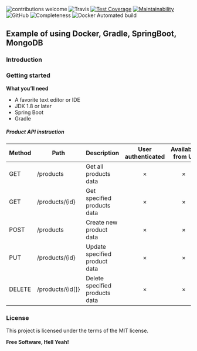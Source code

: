 ![contributions welcome](https://img.shields.io/badge/contributions-welcome-brightgreen.svg?style=flat)
![Travis](https://travis-ci.org/DyvakYA/docker-gradle-springboot-crud-mongodb.png?branch=master) 
[![Test Coverage](https://api.codeclimate.com/v1/badges/d1865654fb6b891e2f76/test_coverage)](https://codeclimate.com/github/DyvakYA/docker-gradle-springboot-crud-mongodb/test_coverage)
[![Maintainability](https://api.codeclimate.com/v1/badges/d1865654fb6b891e2f76/maintainability)](https://codeclimate.com/github/DyvakYA/docker-gradle-springboot-crud-mongodb/maintainability)
![GitHub](https://img.shields.io/github/license/mashape/apistatus.svg) 
![Completeness](https://img.shields.io/badge/completeness-90%25-brightgreen.svg)
![Docker Automated build](https://img.shields.io/docker/automated/dyvak/repository.svg)


## Example of using Docker, Gradle, SpringBoot, MongoDB
  
### Introduction
  
### Getting started

 **What you’ll need**
 
 * A favorite text editor or IDE
 * JDK 1.8 or later
 * Spring Boot
 * Gradle
 
 ##### Product API instruction
  Method	| Path	| Description	| User authenticated | Available from UI
  --- | --- | --- |:---:|:---:|
  GET	| /products	| Get all products data	| × | ×
  GET	| /products/{id}	| Get specified products data	| × | ×
  POST	| /products	| Create new product data	| × | ×
  PUT	| /products/{id}	| Update specified product data	| × | ×
  DELETE	| /products/{id[]}	| Delete specified products data	| × | ×
 
### License
  
This project is licensed under the terms of the MIT license.

 **Free Software, Hell Yeah!**



